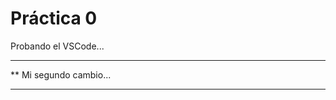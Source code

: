  # Práctica 0

Probando el VSCode...

*********************
** Mi segundo cambio...
***********************

